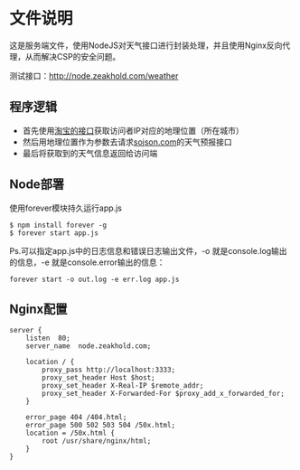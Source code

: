# 文件说明
这是服务端文件，使用NodeJS对天气接口进行封装处理，并且使用Nginx反向代理，从而解决CSP的安全问题。
    
测试接口：http://node.zeakhold.com/weather


## 程序逻辑
- 首先使用[淘宝的接口](http://ip.taobao.com/service/getIpInfo.php?ip=115.159.152.210)获取访问者IP对应的地理位置（所在城市）
- 然后用地理位置作为参数去请求[sojson.com](https://www.sojson.com/blog/234.html)的天气预报接口
- 最后将获取到的天气信息返回给访问端


## Node部署
使用forever模块持久运行app.js

    $ npm install forever -g
    $ forever start app.js


Ps.可以指定app.js中的日志信息和错误日志输出文件，-o 就是console.log输出的信息，-e 就是console.error输出的信息：  

    forever start -o out.log -e err.log app.js  


## Nginx配置

    server {
        listen	80;
        server_name  node.zeakhold.com;
    
        location / {
            proxy_pass http://localhost:3333;
            proxy_set_header Host $host;  
            proxy_set_header X-Real-IP $remote_addr;  
            proxy_set_header X-Forwarded-For $proxy_add_x_forwarded_for;  
        }
    
        error_page 404 /404.html;
        error_page 500 502 503 504 /50x.html;
        location = /50x.html {
            root /usr/share/nginx/html;
        }
    }
    
